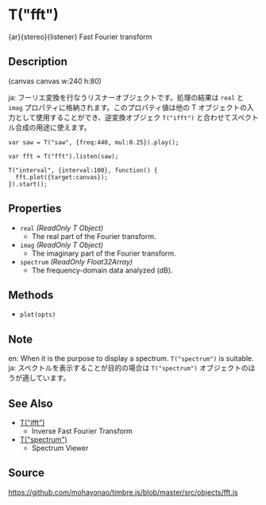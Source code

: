 T("fft")
========
{ar}{stereo}{listener} Fast Fourier transform

## Description ##

(canvas canvas w:240 h:80)

ja: フーリエ変換を行なうリスナーオブジェクトです。処理の結果は `real` と `imag` プロパティに格納されます。このプロパティ値は他の T オブジェクトの入力として使用することができ、逆変換オブジェク `T("ifft")` と合わせてスペクトル合成の用途に使えます。

```timbre
var saw = T("saw", {freq:440, mul:0.25}).play();

var fft = T("fft").listen(saw);

T("interval", {interval:100}, function() {
  fft.plot({target:canvas});    
}).start();
```

## Properties ##
- `real` _(ReadOnly T Object)_
  - The real part of the Fourier transform.
- `imag` _(ReadOnly T Object)_
  - The imaginary part of the Fourier transform.
- `spectrum` _(ReadOnly Float32Array)_
  - The frequency-domain data analyzed (dB).

## Methods ##
- `plot(opts)`

## Note ##
en: When it is the purpose to display a spectrum. `T("spectrum")` is suitable. 
ja: スペクトルを表示することが目的の場合は `T("spectrum")` オブジェクトのほうが適しています。

## See Also ##
- [T("ifft")](./ifft.html)
  - Inverse Fast Fourier Transform
- [T("spectrum")](./spectrum.html)
  - Spectrum Viewer

## Source ##
https://github.com/mohayonao/timbre.js/blob/master/src/objects/fft.js
